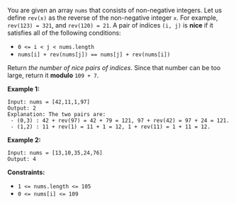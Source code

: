 You are given an array `nums` that consists of non-negative integers. Let us
define `rev(x)` as the reverse of the non-negative integer `x`. For example,
`rev(123) = 321`, and `rev(120) = 21`. A pair of indices `(i, j)` is **nice**
if it satisfies all of the following conditions:

  * `0 <= i < j < nums.length`
  * `nums[i] + rev(nums[j]) == nums[j] + rev(nums[i])`

Return _the number of nice pairs of indices_. Since that number can be too
large, return it **modulo** `109 + 7`.



**Example 1:**

    
    
    Input: nums = [42,11,1,97]
    Output: 2
    Explanation: The two pairs are:
     - (0,3) : 42 + rev(97) = 42 + 79 = 121, 97 + rev(42) = 97 + 24 = 121.
     - (1,2) : 11 + rev(1) = 11 + 1 = 12, 1 + rev(11) = 1 + 11 = 12.
    

**Example 2:**

    
    
    Input: nums = [13,10,35,24,76]
    Output: 4
    



**Constraints:**

  * `1 <= nums.length <= 105`
  * `0 <= nums[i] <= 109`

